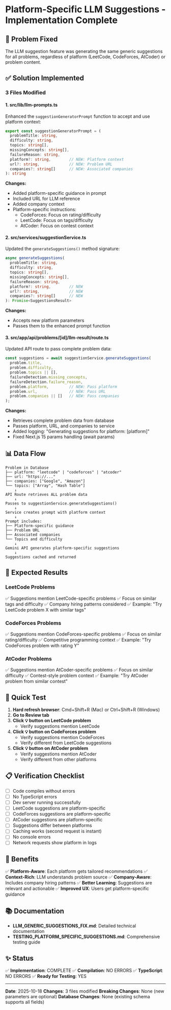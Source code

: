 # Platform-Specific LLM Suggestions - Implementation Complete

## 🎯 Problem Fixed
The LLM suggestion feature was generating the same generic suggestions for all problems, regardless of platform (LeetCode, CodeForces, AtCoder) or problem content.

## ✅ Solution Implemented

### 3 Files Modified

#### 1. **src/lib/llm-prompts.ts**
Enhanced the `suggestionGeneratorPrompt` function to accept and use platform context:

```typescript
export const suggestionGeneratorPrompt = (
  problemTitle: string,
  difficulty: string,
  topics: string[],
  missingConcepts: string[],
  failureReason: string,
  platform?: string,        // NEW: Platform context
  url?: string,             // NEW: Problem URL
  companies?: string[]      // NEW: Associated companies
): string
```

**Changes:**
- Added platform-specific guidance in prompt
- Included URL for LLM reference
- Added company context
- Platform-specific instructions:
  - CodeForces: Focus on rating/difficulty
  - LeetCode: Focus on tags/difficulty
  - AtCoder: Focus on contest context

#### 2. **src/services/suggestionService.ts**
Updated the `generateSuggestions()` method signature:

```typescript
async generateSuggestions(
  problemTitle: string,
  difficulty: string,
  topics: string[],
  missingConcepts: string[],
  failureReason: string,
  platform?: string,        // NEW
  url?: string,             // NEW
  companies?: string[]      // NEW
): Promise<SuggestionsResult>
```

**Changes:**
- Accepts new platform parameters
- Passes them to the enhanced prompt function

#### 3. **src/app/api/problems/[id]/llm-result/route.ts**
Updated API route to pass complete problem data:

```typescript
const suggestions = await suggestionService.generateSuggestions(
  problem.title,
  problem.difficulty,
  problem.topics || [],
  failureDetection.missing_concepts,
  failureDetection.failure_reason,
  problem.platform,         // NEW: Pass platform
  problem.url,              // NEW: Pass URL
  problem.companies || []   // NEW: Pass companies
);
```

**Changes:**
- Retrieves complete problem data from database
- Passes platform, URL, and companies to service
- Added logging: "Generating suggestions for platform: [platform]"
- Fixed Next.js 15 params handling (await params)

## 📊 Data Flow

```
Problem in Database
├── platform: "leetcode" | "codeforces" | "atcoder"
├── url: "https://..."
├── companies: ["Google", "Amazon"]
└── topics: ["Array", "Hash Table"]
    ↓
API Route retrieves ALL problem data
    ↓
Passes to suggestionService.generateSuggestions()
    ↓
Service creates prompt with platform context
    ↓
Prompt includes:
├── Platform-specific guidance
├── Problem URL
├── Associated companies
└── Topics and difficulty
    ↓
Gemini API generates platform-specific suggestions
    ↓
Suggestions cached and returned
```

## 🎯 Expected Results

### LeetCode Problems
✅ Suggestions mention LeetCode-specific problems
✅ Focus on similar tags and difficulty
✅ Company hiring patterns considered
✅ Example: "Try LeetCode problem X with similar tags"

### CodeForces Problems
✅ Suggestions mention CodeForces-specific problems
✅ Focus on similar rating/difficulty
✅ Competitive programming context
✅ Example: "Try CodeForces problem with rating Y"

### AtCoder Problems
✅ Suggestions mention AtCoder-specific problems
✅ Focus on similar difficulty
✅ Contest-style problem context
✅ Example: "Try AtCoder problem from similar contest"

## 🧪 Quick Test

1. **Hard refresh browser**: Cmd+Shift+R (Mac) or Ctrl+Shift+R (Windows)
2. **Go to Review tab**
3. **Click 💡 button on LeetCode problem**
   - Verify suggestions mention LeetCode
4. **Click 💡 button on CodeForces problem**
   - Verify suggestions mention CodeForces
   - Verify different from LeetCode suggestions
5. **Click 💡 button on AtCoder problem**
   - Verify suggestions mention AtCoder
   - Verify different from other platforms

## 📋 Verification Checklist

- [ ] Code compiles without errors
- [ ] No TypeScript errors
- [ ] Dev server running successfully
- [ ] LeetCode suggestions are platform-specific
- [ ] CodeForces suggestions are platform-specific
- [ ] AtCoder suggestions are platform-specific
- [ ] Suggestions differ between platforms
- [ ] Caching works (second request is instant)
- [ ] No console errors
- [ ] Network requests show platform in logs

## 🚀 Benefits

✅ **Platform-Aware**: Each platform gets tailored recommendations
✅ **Context-Rich**: LLM understands problem source
✅ **Company-Aware**: Includes company hiring patterns
✅ **Better Learning**: Suggestions are relevant and actionable
✅ **Improved UX**: Users get platform-specific guidance

## 📚 Documentation

- **LLM_GENERIC_SUGGESTIONS_FIX.md**: Detailed technical documentation
- **TESTING_PLATFORM_SPECIFIC_SUGGESTIONS.md**: Comprehensive testing guide

## ✨ Status

✅ **Implementation**: COMPLETE
✅ **Compilation**: NO ERRORS
✅ **TypeScript**: NO ERRORS
✅ **Ready for Testing**: YES

---

**Date**: 2025-10-18
**Changes**: 3 files modified
**Breaking Changes**: None (new parameters are optional)
**Database Changes**: None (existing schema supports all fields)

